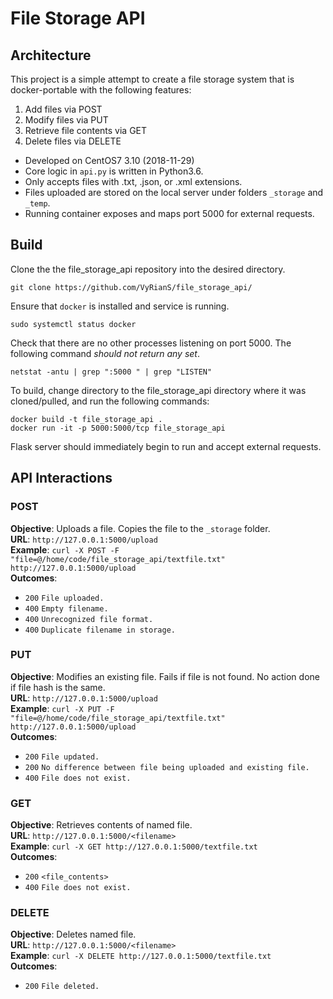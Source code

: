 # File Storage API

## Architecture
This project is a simple attempt to create a file storage system that is docker-portable with the following features:
  1. Add files via POST
  2. Modify files via PUT
  3. Retrieve file contents via GET
  4. Delete files via DELETE

- Developed on CentOS7 3.10 (2018-11-29)
- Core logic in `api.py` is written in Python3.6.
- Only accepts files with .txt, .json, or .xml extensions.
- Files uploaded are stored on the local server under folders `_storage` and `_temp`.
- Running container exposes and maps port 5000 for external requests.

## Build
Clone the the file_storage_api repository into the desired directory.
```
git clone https://github.com/VyRianS/file_storage_api/
```

Ensure that `docker` is installed and service is running.
```
sudo systemctl status docker
```

Check that there are no other processes listening on port 5000. The following command _should not return any set_.
```
netstat -antu | grep ":5000 " | grep "LISTEN"
```

To build, change directory to the file_storage_api directory where it was cloned/pulled, and run the following commands:
```
docker build -t file_storage_api .
docker run -it -p 5000:5000/tcp file_storage_api
```

Flask server should immediately begin to run and accept external requests. 

## API Interactions

### POST 
**Objective**: Uploads a file. Copies the file to the `_storage` folder. <br />
**URL**:       `http://127.0.0.1:5000/upload` <br />
**Example**:   `curl -X POST -F "file=@/home/code/file_storage_api/textfile.txt" http://127.0.0.1:5000/upload` <br />
**Outcomes**:  <br />
- `200` `File uploaded.`
- `400` `Empty filename.`
- `400` `Unrecognized file format.`
- `400` `Duplicate filename in storage.`

### PUT
**Objective**: Modifies an existing file. Fails if file is not found. No action done if file hash is the same. <br />
**URL**:       `http://127.0.0.1:5000/upload` <br />
**Example**:   `curl -X PUT -F "file=@/home/code/file_storage_api/textfile.txt" http://127.0.0.1:5000/upload` <br />
**Outcomes**:  <br />
- `200` `File updated.`
- `200` `No difference between file being uploaded and existing file.`
- `400` `File does not exist.`

### GET
**Objective**: Retrieves contents of named file. <br />
**URL**:       `http://127.0.0.1:5000/<filename>` <br />
**Example**:   `curl -X GET http://127.0.0.1:5000/textfile.txt` <br />
**Outcomes**:  <br />
- `200` `<file_contents>`
- `400` `File does not exist.`

### DELETE
**Objective**: Deletes named file. <br />
**URL**:       `http://127.0.0.1:5000/<filename>` <br />
**Example**:   `curl -X DELETE http://127.0.0.1:5000/textfile.txt` <br />
**Outcomes**:  <br />
- `200` `File deleted.`

